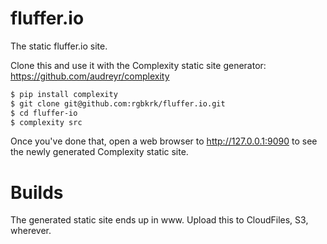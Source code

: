 fluffer.io
==========

The static fluffer.io site.

Clone this and use it with the Complexity static site generator: https://github.com/audreyr/complexity

```bash
$ pip install complexity
$ git clone git@github.com:rgbkrk/fluffer.io.git
$ cd fluffer-io
$ complexity src
```

Once you've done that, open a web browser to http://127.0.0.1:9090 to see the
newly generated Complexity static site.

# Builds

The generated static site ends up in www. Upload this to CloudFiles, S3, wherever.
